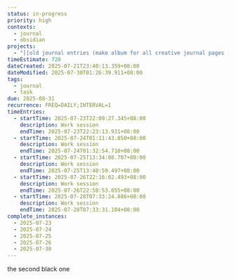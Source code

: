 ```yaml
---
status: in-progress
priority: high
contexts:
  - journal
  - obsidian
projects:
  - "[[old journal entries (make album for all creative journal pages - INCLUDE ALL PAGES)]]"
timeEstimate: 720
dateCreated: 2025-07-21T23:40:13.359+08:00
dateModified: 2025-07-30T01:26:39.911+08:00
tags:
  - journal
  - task
due: 2025-08-31
recurrence: FREQ=DAILY;INTERVAL=1
timeEntries:
  - startTime: 2025-07-23T22:09:27.345+08:00
    description: Work session
    endTime: 2025-07-23T22:23:13.931+08:00
  - startTime: 2025-07-24T01:11:43.850+08:00
    description: Work session
    endTime: 2025-07-24T01:32:54.710+08:00
  - startTime: 2025-07-25T13:34:08.707+08:00
    description: Work session
    endTime: 2025-07-25T13:40:59.497+08:00
  - startTime: 2025-07-26T22:16:02.493+08:00
    description: Work session
    endTime: 2025-07-26T22:58:53.055+08:00
  - startTime: 2025-07-28T07:33:24.886+08:00
    description: Work session
    endTime: 2025-07-28T07:33:31.104+08:00
complete_instances:
  - 2025-07-23
  - 2025-07-24
  - 2025-07-25
  - 2025-07-26
  - 2025-07-30
---
```


the second black one

